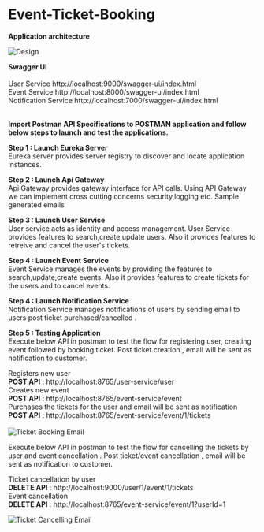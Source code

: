 # Event-Ticket-Booking

**Application architecture**

![Design](https://github.com/user-attachments/assets/728378e9-88e3-4ca6-b841-941c5dd6d2d1)

**Swagger UI**
<br/><br/>
User Service	        http://localhost:9000/swagger-ui/index.html
<br/>
Event Service	        http://localhost:8000/swagger-ui/index.html
<br/>
Notification Service	http://localhost:7000/swagger-ui/index.html
<br/>
<br/>


**Import Postman API Specifications to POSTMAN application and follow below steps to launch and test the applications.**

**Step 1 : Launch Eureka Server <br/>**
Eureka server provides server registry to discover and locate application instances.

**Step 2 : Launch Api Gateway <br/>**
Api Gateway provides gateway interface for API calls. Using API Gateway we can implement cross cutting concerns security,logging etc.
Sample generated emails

**Step 3 : Launch User Service <br/>**
User service acts as identity and access management. User Service provides features to search,create,update users.
Also it provides features to retreive and cancel the user's tickets.

**Step 4 : Launch Event Service <br/>**
Event Service manages the events by providing the features to search,update,create events.
Also it provides features to create tickets for the users and to cancel events.

**Step 4 : Launch Notification Service <br/>**
Notification Service manages notifications of users by sending email to users post ticket purchased/cancelled .

**Step 5 : Testing Application <br/>**
Execute below API in postman to test the flow for registering user, creating event followed by booking ticket. Post ticket creation , email will be sent as notification to customer.

Registers new user  <br/>
**POST API** : http://localhost:8765/user-service/user    
 Creates new event <br/> 
**POST API** : http://localhost:8765/event-service/event <br/>
Purchases the tickets for the user and email will be sent as notification <br/>
**POST API** : http://localhost:8765/event-service/event/1/tickets   
<br/>
![Ticket Booking Email](https://github.com/user-attachments/assets/c5c138f1-d7e8-4216-92b5-98f303d7762b)

Execute below API in postman to test the flow for cancelling the tickets by user and event cancellation . Post ticket/event cancellation , email will be sent as notification to customer.

Ticket cancellation by user   <br/>
**DELETE API** : http://localhost:9000/user/1/event/1/tickets  
Event cancellation    <br/>
**DELETE API** : http://localhost:8765/event-service/event/1?userId=1
<br/>


![Ticket Cancelling Email](https://github.com/user-attachments/assets/101adf1f-a1fd-461d-ade3-67b214c395cc)














